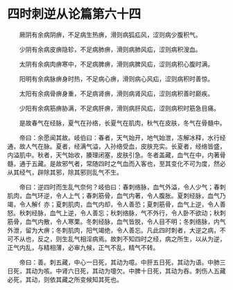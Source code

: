 # 四时刺逆从论篇第六十四

　　厥阴有余病阴痹，不足病生热痹，滑则病狐疝风，涩则病少腹积气。

　　少阴有余病皮痹隐轸，不足病肺痹，滑则病肺风疝，涩则病积溲血。

　　太阴有余病肉痹寒中，不足病脾痹，滑则病脾风疝，涩则病积心腹时满。

　　阳明有余病脉痹身时热，不足病心痹，滑则病心风疝，涩则病积时善惊。

　　太阳有余病骨痹身重，不足病肾痹，滑则病肾风疝，涩则病积善时巅疾。

　　少阳有余病筋痹胁满，不足病肝痹，滑则病肝风疝，涩则病积时筋急目痛。

　　是故春气在经脉，夏气在孙络，长夏气在肌肉，秋气在皮肤，冬气在骨髓中。

　　帝曰：余愿闻其故。岐伯曰：春者，天气始开，地气始泄，冻解冰释，水行经通，故人气在脉。夏者，经满气溢，入孙络受血，皮肤充实。长夏者，经络皆盛，内溢肌中。秋者，天气始收，腠理闭塞，皮肤引急。冬者盖藏，血气在中，内著骨髓，通于五藏。是故邪气者，常随四时之气血而入客也，至其变化不可为度，然必从其经气，辟除其邪，除其邪则乱气不生。

　　帝曰：逆四时而生乱气奈何？岐伯曰：春刺络脉，血气外溢，令人少气；春刺肌肉，血气环逆，令人上气；春刺筋骨，血气内著，令人腹胀。夏刺经脉，血气乃竭，令人解亻亦；夏刺肌肉，血气内却，令人善恐；夏刺筋骨，血气上逆，令人善怒。秋刺经脉，血气上逆，令人善忘；秋刺络脉，气不外行，令人卧不欲动；秋刺筋骨，血气内散，令人寒栗。冬刺经脉，血气皆脱，令人目不明；冬刺络脉，内气外泄，留为大痹；冬刺肌肉，阳气竭绝，令人善忘。凡此四时刺者，大逆之病，不可不从也，反之，则生乱气相淫病焉。故刺不知四时之经，病之所生，以从为逆，正气内乱，与精相薄，必审九候，正气不乱，精气不转。

　　帝曰：善。刺五藏，中心一日死，其动为噫。中肝五日死，其动为语。中肺三日死，其动为咳。中肾六日死，其动为嚏欠。中脾十日死，其动为吞。刺伤人五藏必死，其动，则依其藏之所变候知其死也。
